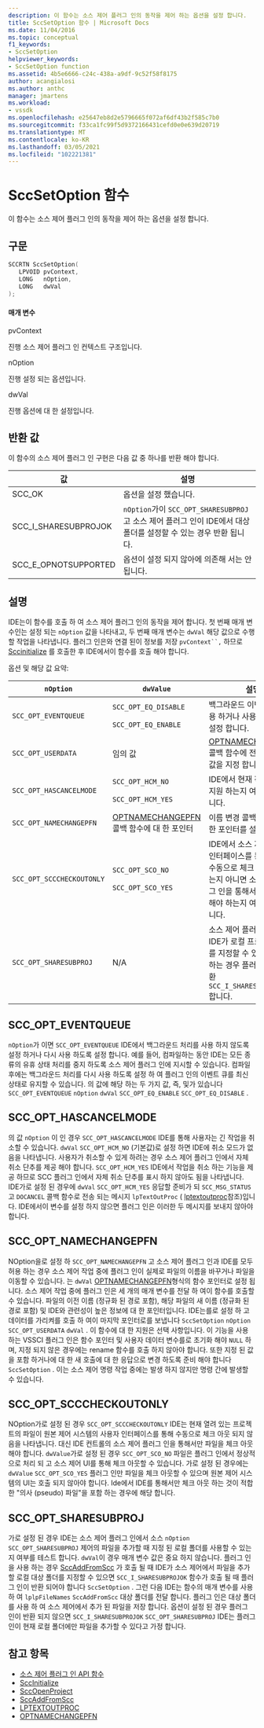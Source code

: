 ```yaml
---
description: 이 함수는 소스 제어 플러그 인의 동작을 제어 하는 옵션을 설정 합니다.
title: SccSetOption 함수 | Microsoft Docs
ms.date: 11/04/2016
ms.topic: conceptual
f1_keywords:
- SccSetOption
helpviewer_keywords:
- SccSetOption function
ms.assetid: 4b5e6666-c24c-438a-a9df-9c52f58f8175
author: acangialosi
ms.author: anthc
manager: jmartens
ms.workload:
- vssdk
ms.openlocfilehash: e25647eb8d2e5796665f072af6df43b2f585c7b0
ms.sourcegitcommit: f33ca1fc99f5d9372166431cefd0e0e639d20719
ms.translationtype: MT
ms.contentlocale: ko-KR
ms.lasthandoff: 03/05/2021
ms.locfileid: "102221381"
---
```

# <a name="sccsetoption-function"></a>SccSetOption 함수
이 함수는 소스 제어 플러그 인의 동작을 제어 하는 옵션을 설정 합니다.

## <a name="syntax"></a>구문

```cpp
SCCRTN SccSetOption(
   LPVOID pvContext,
   LONG   nOption,
   LONG   dwVal
);
```

#### <a name="parameters"></a>매개 변수
 pvContext

진행 소스 제어 플러그 인 컨텍스트 구조입니다.

 nOption

진행 설정 되는 옵션입니다.

 dwVal

진행 옵션에 대 한 설정입니다.

## <a name="return-value"></a>반환 값
 이 함수의 소스 제어 플러그 인 구현은 다음 값 중 하나를 반환 해야 합니다.

|값|설명|
|-----------|-----------------|
|SCC_OK|옵션을 설정 했습니다.|
|SCC_I_SHARESUBPROJOK|`nOption`가이 `SCC_OPT_SHARESUBPROJ` 고 소스 제어 플러그 인이 IDE에서 대상 폴더를 설정할 수 있는 경우 반환 됩니다.|
|SCC_E_OPNOTSUPPORTED|옵션이 설정 되지 않아에 의존해 서는 안 됩니다.|

## <a name="remarks"></a>설명
 IDE는이 함수를 호출 하 여 소스 제어 플러그 인의 동작을 제어 합니다. 첫 번째 매개 변수인는 설정 되는 `nOption` 값을 나타내고, 두 번째 매개 변수는 `dwVal` 해당 값으로 수행할 작업을 나타냅니다. 플러그 인은와 연결 된이 정보를 저장 `pvContext``,` 하므로 [Sccinitialize](../extensibility/sccinitialize-function.md) 를 호출한 후 IDE에서이 함수를 호출 해야 합니다. [](../extensibility/sccopenproject-function.md)

 옵션 및 해당 값 요약:

|`nOption`|`dwValue`|설명|
|---------------|---------------|-----------------|
|`SCC_OPT_EVENTQUEUE`|`SCC_OPT_EQ_DISABLE`<br /><br /> `SCC_OPT_EQ_ENABLE`|백그라운드 이벤트 큐를 사용 하거나 사용 하지 않도록 설정 합니다.|
|`SCC_OPT_USERDATA`|임의 값|[OPTNAMECHANGEPFN](../extensibility/optnamechangepfn.md) 콜백 함수에 전달할 사용자 값을 지정 합니다.|
|`SCC_OPT_HASCANCELMODE`|`SCC_OPT_HCM_NO`<br /><br /> `SCC_OPT_HCM_YES`|IDE에서 현재 작업 취소를 지원 하는지 여부를 나타냅니다.|
|`SCC_OPT_NAMECHANGEPFN`|[OPTNAMECHANGEPFN](../extensibility/optnamechangepfn.md) 콜백 함수에 대 한 포인터|이름 변경 콜백 함수에 대 한 포인터를 설정 합니다.|
|`SCC_OPT_SCCCHECKOUTONLY`|`SCC_OPT_SCO_NO`<br /><br /> `SCC_OPT_SCO_YES`|IDE에서 소스 제어 사용자 인터페이스를 통해 파일을 수동으로 체크 아웃할 수 있는지 아니면 소스 제어 플러그 인을 통해서만 체크 아웃 해야 하는지 여부를 나타냅니다.|
|`SCC_OPT_SHARESUBPROJ`|N/A|소스 제어 플러그 인에서 IDE가 로컬 프로젝트 폴더를 지정할 수 있도록 허용 하는 경우 플러그 인은을 반환 `SCC_I_SHARESUBPROJOK` 합니다.|

## <a name="scc_opt_eventqueue"></a>SCC_OPT_EVENTQUEUE
 `nOption`가 이면 `SCC_OPT_EVENTQUEUE` IDE에서 백그라운드 처리를 사용 하지 않도록 설정 하거나 다시 사용 하도록 설정 합니다. 예를 들어, 컴파일하는 동안 IDE는 모든 종류의 유휴 상태 처리를 중지 하도록 소스 제어 플러그 인에 지시할 수 있습니다. 컴파일 후에는 백그라운드 처리를 다시 사용 하도록 설정 하 여 플러그 인의 이벤트 큐를 최신 상태로 유지할 수 있습니다. 의 값에 해당 하는 두 가지 값, 즉, 및가 있습니다 `SCC_OPT_EVENTQUEUE` `nOption` `dwVal` `SCC_OPT_EQ_ENABLE` `SCC_OPT_EQ_DISABLE` .

## <a name="scc_opt_hascancelmode"></a>SCC_OPT_HASCANCELMODE
 의 값 `nOption` 이 인 경우 `SCC_OPT_HASCANCELMODE` IDE를 통해 사용자는 긴 작업을 취소할 수 있습니다. `dwVal` `SCC_OPT_HCM_NO` (기본값)로 설정 하면 IDE에 취소 모드가 없음을 나타냅니다. 사용자가 취소할 수 있게 하려는 경우 소스 제어 플러그 인에서 자체 취소 단추를 제공 해야 합니다. `SCC_OPT_HCM_YES` IDE에서 작업을 취소 하는 기능을 제공 하므로 SCC 플러그 인에서 자체 취소 단추를 표시 하지 않아도 됨을 나타냅니다. IDE가로 설정 된 경우에 `dwVal` `SCC_OPT_HCM_YES` 응답할 준비가 되 `SCC_MSG_STATUS` 고 `DOCANCEL` 콜백 함수로 전송 되는 메시지 `lpTextOutProc` ( [lptextoutproc](../extensibility/lptextoutproc.md)참조)입니다. IDE에서이 변수를 설정 하지 않으면 플러그 인은 이러한 두 메시지를 보내지 않아야 합니다.

## <a name="scc_opt_namechangepfn"></a>SCC_OPT_NAMECHANGEPFN
 NOption을로 설정 하 `SCC_OPT_NAMECHANGEPFN` 고 소스 제어 플러그 인과 IDE를 모두 허용 하는 경우 소스 제어 작업 중에 플러그 인이 실제로 파일의 이름을 바꾸거나 파일을 이동할 수 있습니다. 는 `dwVal` [OPTNAMECHANGEPFN](../extensibility/optnamechangepfn.md)형식의 함수 포인터로 설정 됩니다. 소스 제어 작업 중에 플러그 인은 세 개의 매개 변수를 전달 하 여이 함수를 호출할 수 있습니다. 파일의 이전 이름 (정규화 된 경로 포함), 해당 파일의 새 이름 (정규화 된 경로 포함) 및 IDE와 관련성이 높은 정보에 대 한 포인터입니다. IDE는를로 설정 하 고 데이터를 가리켜를 호출 하 여이 마지막 포인터로를 보냅니다 `SccSetOption` `nOption` `SCC_OPT_USERDATA` `dwVal` . 이 함수에 대 한 지원은 선택 사항입니다. 이 기능을 사용 하는 VSSCI 플러그 인은 함수 포인터 및 사용자 데이터 변수를로 초기화 해야 `NULL` 하며, 지정 되지 않은 경우에는 rename 함수를 호출 하지 않아야 합니다. 또한 지정 된 값을 포함 하거나에 대 한 새 호출에 대 한 응답으로 변경 하도록 준비 해야 합니다 `SccSetOption` . 이는 소스 제어 명령 작업 중에는 발생 하지 않지만 명령 간에 발생할 수 있습니다.

## <a name="scc_opt_scccheckoutonly"></a>SCC_OPT_SCCCHECKOUTONLY
 NOption가로 설정 된 경우 `SCC_OPT_SCCCHECKOUTONLY` IDE는 현재 열려 있는 프로젝트의 파일이 원본 제어 시스템의 사용자 인터페이스를 통해 수동으로 체크 아웃 되지 않음을 나타냅니다. 대신 IDE 컨트롤의 소스 제어 플러그 인을 통해서만 파일을 체크 아웃 해야 합니다. `dwValue`가로 설정 된 경우 `SCC_OPT_SCO_NO` 파일은 플러그 인에서 정상적으로 처리 되 고 소스 제어 UI를 통해 체크 아웃할 수 있습니다. 가로 설정 된 경우에는 `dwValue` `SCC_OPT_SCO_YES` 플러그 인만 파일을 체크 아웃할 수 있으며 원본 제어 시스템의 UI는 호출 되지 않아야 합니다. Ide에서 IDE를 통해서만 체크 아웃 하는 것이 적합 한 "의사 (pseudo) 파일"을 포함 하는 경우에 해당 합니다.

## <a name="scc_opt_sharesubproj"></a>SCC_OPT_SHARESUBPROJ
 가로 설정 된 경우 IDE는 소스 제어 플러그 인에서 소스 `nOption` `SCC_OPT_SHARESUBPROJ` 제어의 파일을 추가할 때 지정 된 로컬 폴더를 사용할 수 있는지 여부를 테스트 합니다. `dwVal`이 경우 매개 변수 값은 중요 하지 않습니다. 플러그 인을 사용 하는 경우 [SccAddFromScc](../extensibility/sccaddfromscc-function.md) 가 호출 될 때 IDE가 소스 제어에서 파일을 추가할 로컬 대상 폴더를 지정할 수 있으면 `SCC_I_SHARESUBPROJOK` 함수가 호출 될 때 플러그 인이 반환 되어야 합니다 `SccSetOption` . 그런 다음 IDE는 함수의 매개 변수를 사용 하 여 `lplpFileNames` `SccAddFromScc` 대상 폴더를 전달 합니다. 플러그 인은 대상 폴더를 사용 하 여 소스 제어에서 추가 된 파일을 저장 합니다. 옵션이 설정 된 경우 플러그 인이 반환 되지 않으면 `SCC_I_SHARESUBPROJOK` `SCC_OPT_SHARESUBPROJ` IDE는 플러그 인이 현재 로컬 폴더에만 파일을 추가할 수 있다고 가정 합니다.

## <a name="see-also"></a>참고 항목
- [소스 제어 플러그 인 API 함수](../extensibility/source-control-plug-in-api-functions.md)
- [SccInitialize](../extensibility/sccinitialize-function.md)
- [SccOpenProject](../extensibility/sccopenproject-function.md)
- [SccAddFromScc](../extensibility/sccaddfromscc-function.md)
- [LPTEXTOUTPROC](../extensibility/lptextoutproc.md)
- [OPTNAMECHANGEPFN](../extensibility/optnamechangepfn.md)
